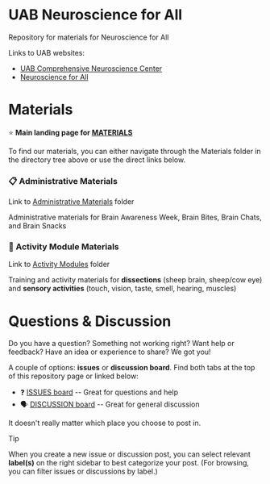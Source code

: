 # UAB Neuroscience for All

Repository for materials for Neuroscience for All

Links to UAB websites:
* [UAB Comprehensive Neuroscience Center](https://www.uab.edu/medicine/cnc/)
* [Neuroscience for All](https://www.brainawarenessuab.com/neuroscience-for-all)

# Materials

:star: **Main landing page for [MATERIALS](https://github.com/cathynewman/UAB_Neuroscience_for_All/tree/main/Materials)**

To find our materials, you can either navigate through the Materials folder in the directory tree above or use the direct links below.

### :clipboard: Administrative Materials

Link to [Administrative Materials](https://github.com/cathynewman/UAB_Neuroscience_for_All/tree/main/Materials/Admin_materials) folder

Administrative materials for Brain Awareness Week, Brain Bites, Brain Chats, and Brain Snacks

### :goggles: Activity Module Materials

Link to [Activity Modules](https://github.com/cathynewman/UAB_Neuroscience_for_All/tree/main/Materials/Modules) folder

Training and activity materials for **dissections** (sheep brain, sheep/cow eye) and **sensory activities** (touch, vision, taste, smell, hearing, muscles)

# Questions & Discussion

Do you have a question? Something not working right? Want help or feedback? Have an idea or experience to share? We got you!

A couple of options: **issues** or **discussion board**. Find both tabs at the top of this repository page or linked below:

* :question: [ISSUES board](https://github.com/cathynewman/UAB_Neuroscience_for_All/issues) -- Great for questions and help
* :speaking_head: [DISCUSSION board](https://github.com/cathynewman/UAB_Neuroscience_for_All/discussions) -- Great for general discussion

It doesn't really matter which place you choose to post in.

> [!TIP]
> When you create a new issue or discussion post, you can select relevant **label(s)** on the right sidebar to best categorize your post. (For browsing, you can filter issues or discussions by label.)
